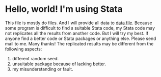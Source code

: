 # Hello, world! I'm using Stata

This file is mostly do files. And I will provide all data to [data file](https://github.com/yangyuzhou001/So-many-lessons-to-learn/tree/master/data). Because some program is difficult to find a suitable Stata code, my Stata code may not replicates all the results from another code. But I will try my best. If anyone find a better code or Stata packages or anything else. Please send mail to me. Many thanks!
The replicated results may be different from the following aspects:
1. different random seed.
2. unsuitable package because of lacking better.
3. my misunderstanding or fault.
